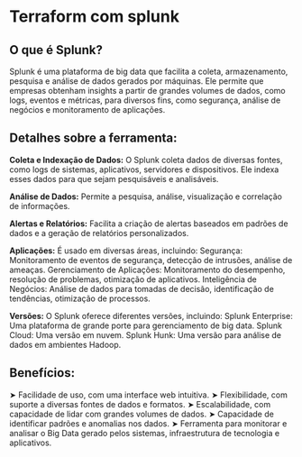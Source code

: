 # Terraform com splunk

## O que é Splunk?
Splunk é uma plataforma de big data que facilita a coleta, armazenamento, pesquisa e análise de dados gerados por máquinas. Ele permite que empresas obtenham insights a partir de grandes volumes de dados, como logs, eventos e métricas, para diversos fins, como segurança, análise de negócios e monitoramento de aplicações.

## Detalhes sobre a ferramenta:

**Coleta e Indexação de Dados:**
O Splunk coleta dados de diversas fontes, como logs de sistemas, aplicativos, servidores e dispositivos. Ele indexa esses dados para que sejam pesquisáveis e analisáveis.

**Análise de Dados:**
Permite a pesquisa, análise, visualização e correlação de informações.

**Alertas e Relatórios:**
Facilita a criação de alertas baseados em padrões de dados e a geração de relatórios personalizados.

**Aplicações:**
É usado em diversas áreas, incluindo:
Segurança: Monitoramento de eventos de segurança, detecção de intrusões, análise de ameaças. 
Gerenciamento de Aplicações: Monitoramento do desempenho, resolução de problemas, otimização de aplicativos. 
Inteligência de Negócios: Análise de dados para tomadas de decisão, identificação de tendências, otimização de processos.

**Versões:**
O Splunk oferece diferentes versões, incluindo:
Splunk Enterprise: Uma plataforma de grande porte para gerenciamento de big data. 
Splunk Cloud: Uma versão em nuvem. 
Splunk Hunk: Uma versão para análise de dados em ambientes Hadoop.

## Benefícios:
➤ Facilidade de uso, com uma interface web intuitiva. 
➤ Flexibilidade, com suporte a diversas fontes de dados e formatos. 
➤ Escalabilidade, com capacidade de lidar com grandes volumes de dados. 
➤ Capacidade de identificar padrões e anomalias nos dados. 
➤ Ferramenta para monitorar e analisar o Big Data gerado pelos sistemas, infraestrutura de tecnologia e aplicativos. 